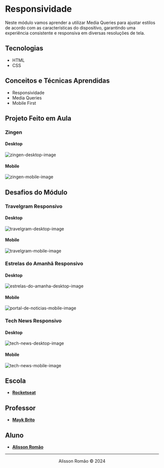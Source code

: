 # Responsividade
Neste módulo vamos aprender a utilizar Media Queries para ajustar estilos de acordo com as características do dispositivo, garantindo uma experiência consistente e responsiva em diversas resoluções de tela.

## Tecnologias
- HTML
- CSS

## Conceitos e Técnicas Aprendidas
- Responsividade
- Media Queries
- Mobile First


## Projeto Feito em Aula
### Zingen
#### Desktop
![zingen-desktop-image](./zingen/screenshots/zingen-desktop.png)
#### Mobile
![zingen-mobile-image](./zingen/screenshots/zingen-mobile.png)

## Desafios do Módulo
### Travelgram Responsivo
#### Desktop
![travelgram-desktop-image](./travelgram-responsivo/screenshots/travelgram-desktop.png)
#### Mobile
![travelgram-mobile-image](./travelgram-responsivo/screenshots/travelgram-mobile.png)

### Estrelas do Amanhã Responsivo
#### Desktop
![estrelas-do-amanha-desktop-image](./estrelas-do-amanha-responsivo/screenshots/estrelas-do-amanha-desktop.png)
#### Mobile
![portal-de-noticias-mobile-image](./estrelas-do-amanha-responsivo/screenshots/estrelas-do-amanha-mobile.png)

### Tech News Responsivo
#### Desktop
![tech-news-desktop-image](./tech-news-responsivo/screenshots/tech-news-desktop.png)
#### Mobile
![tech-news-mobile-image](./tech-news-responsivo/screenshots/tech-news-mobile.png)

 ## Escola
 - [**Rocketseat**](https://github.com/rocketseat)

## Professor
- [**Mayk Brito**](https://github.com/maykbrito)

## Aluno
- [**Alisson Romão**](https://github.com/alissonromaosantos)

---

<center>
  Alisson Romão &copy; 2024
</center>
